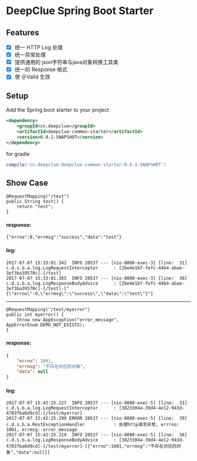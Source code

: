 # DeepClue Spring Boot Starter

## Features

* [x]  统一 HTTP Log 处理
* [x]  统一异常处理 
* [x]  提供通用的 json字符串与java对象转换工具类
* [x]  统一的 Response 格式
* [x]  使 ＠Valid 生效

## Setup

Add the Spring boot starter to your project

```xml
<dependency>
    <groupId>cn.deepclue</groupId>
    <artifactId>deepclue-common-starter</artifactId>
    <version>0.0.1-SNAPSHOT</version>
</dependency>
```

for gradle

```groovy
compile('cn.deepclue:deepclue-common-starter:0.0.1-SNAPSHOT')
```

## Show Case

```
@RequestMapping("/test")
public String test() {
    return "test";
}
```

#### response:

`{"errno":0,"errmsg":"success","data":"test"}`

#### log:

```
2017-07-07 15:33:01.342  INFO 20537 --- [nio-8080-exec-3] [line:  31] c.d.s.b.a.log.LogRequestInterceptor      : [2be4e1b7-fefc-44b4-abae-3ef3ba39570c]-[/test]
2017-07-07 15:33:01.365  INFO 20537 --- [nio-8080-exec-3] [line:  36] c.d.s.b.a.log.LogResponseBodyAdvice      : [2be4e1b7-fefc-44b4-abae-3ef3ba39570c]-[/test]-["{\"errno\":0,\"errmsg\":\"success\",\"data\":\"test\"}"]
```

---

```
@RequestMapping("/test/myerror")
public int myerror() {
    throw new AppException("error_message", AppErrorEnum.DEMO_NOT_EXISTS);
}
```

#### response:

```json
{
    "errno": 1001,
    "errmsg": "不存在对应的对象",
    "data": null
}
```

#### log:

```
2017-07-07 15:42:25.227  INFO 20537 --- [nio-8080-exec-5] [line:  31] c.d.s.b.a.log.LogRequestInterceptor      : [3823304a-39d4-4e12-943d-4783fba6d9cd]-[/test/myerror]
2017-07-07 15:42:25.299 ERROR 20537 --- [nio-8080-exec-5] [line:  39] c.d.s.b.a.RestExceptionHandler           : 处理http请求异常, errrno: 1001, errmsg: error_message
2017-07-07 15:42:25.319  INFO 20537 --- [nio-8080-exec-5] [line:  36] c.d.s.b.a.log.LogResponseBodyAdvice      : [3823304a-39d4-4e12-943d-4783fba6d9cd]-[/test/myerror]-[{"errno":1001,"errmsg":"不存在对应的对象","data":null}]
```
